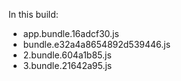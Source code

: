 In this build:

- app.bundle.16adcf30.js
- bundle.e32a4a8654892d539446.js
- 2.bundle.604a1b85.js
- 3.bundle.21642a95.js
